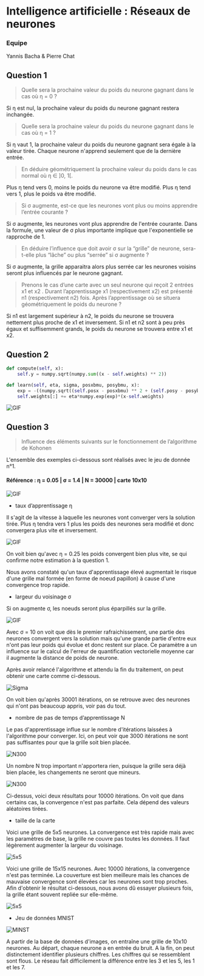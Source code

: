 # Intelligence artificielle : Réseaux de neurones

### Equipe

Yannis Bacha & Pierre Chat

## Question 1

> Quelle sera la prochaine valeur du poids du neurone gagnant dans le cas où η = 0 ?

Si η est nul, la prochaine valeur du poids du neurone gagnant restera inchangée.

> Quelle sera la prochaine valeur du poids du neurone gagnant dans le cas où η = 1 ?

Si η vaut 1, la prochaine valeur du poids du neurone gagnant sera égale à la valeur tirée. Chaque neurone n'apprend
seulement que de la dernière entrée.

> En déduire géométriquement la prochaine valeur du poids dans le cas normal où η ∈ ]0, 1[.

Plus η tend vers 0, moins le poids du neurone va être modifié. Plus η tend vers 1, plus le poids va être modifié.

> Si σ augmente, est-ce que les neurones vont plus ou moins apprendre l’entrée courante ?

Si σ augmente, les neurones vont plus apprendre de l'entrée courante. Dans la formule, une valeur de σ plus importante
implique que l'exponentielle se rapproche de 1.

> En déduire l’influence que doit avoir σ sur la “grille” de neurone, sera-t-elle plus “lâche” ou plus “serrée”
si σ augmente ?

Si σ augmente, la grille apparaitra alors plus serrée car les neurones voisins seront plus influencés par le neurone
gagnant.

> Prenons le cas d’une carte avec un seul neurone qui reçoit 2 entrées x1 et x2 . Durant l’apprentissage x1
(respectivement x2) est présenté n1 (respectivement n2) fois. Après l’apprentissage où se situera
géométriquement le poids du neurone ?

Si n1 est largement supérieur à n2, le poids du neurone se trouvera nettement plus proche de x1 et inversement.
Si n1 et n2 sont à peu près égaux et suffisemment grands, le poids du neurone se trouvera entre x1 et x2.

## Question 2

```python
def compute(self, x):
    self.y = numpy.sqrt(numpy.sum((x - self.weights) ** 2))
```

```python
def learn(self, eta, sigma, posxbmu, posybmu, x):
    exp = -((numpy.sqrt((self.posx - posxbmu) ** 2 + (self.posy - posybmu) ** 2)) / 2 * (sigma ** 2))
    self.weights[:] += eta*numpy.exp(exp)*(x-self.weights)
```

![GIF](img/giphy.gif)

## Question 3

> Influence des éléments suivants sur le fonctionnement de l’algorithme de Kohonen

L'ensemble des exemples ci-dessous sont réalisés avec le jeu de donnée n°1.

#### Référence : η = 0.05 | σ = 1.4 | N = 30000 | carte 10x10

![GIF](img/giphy.gif)

- taux d’apprentissage η

Il s'agit de la vitesse à laquelle les neurones vont converger vers la solution tirée. Plus η tendra vers 1 plus les poids des
neurones sera modifié et donc convergera plus vite et inversement.

![GIF](img/giphy2.gif)

On voit bien qu'avec η = 0.25 les poids convergent bien plus vite, se qui confirme notre estimation à la question 1.

Nous avons constaté qu'un taux d'apprentissage élevé augmentait le risque d'une grille mal formée (en forme de noeud
papillon) à cause d'une convergence trop rapide.

- largeur du voisinage σ

Si on augmente σ, les noeuds seront plus éparpillés sur la grille.

![GIF](img/giphy3.gif)

Avec σ = 10 on voit que dès le premier rafraichissement, une partie des neurones convergent vers la solution mais
qu'une grande partie d'entre eux n'ont pas leur poids qui évolue et donc restent sur place. Ce paramètre a un influence sur le calcul de l'erreur de quantification vectorielle moyenne car il augmente la distance de poids de neurone.

Après avoir relancé l'algorithme et attendu la fin du traitement, on peut obtenir une carte comme ci-dessous.

![Sigma](img/sigma.png)

On voit bien qu'après 30001 itérations, on se retrouve avec des neurones qui n'ont pas beaucoup appris, voir pas du tout.

- nombre de pas de temps d’apprentissage N

Le pas d'apprentissage influe sur le nombre d'itérations laissées à l'algorithme pour converger. Ici, on peut
voir que 3000 itérations ne sont pas suffisantes pour que la grille soit bien placée.

![N300](img/N3000.png)

Un nombre N trop important n'apportera rien, puisque la grille sera déjà bien placée, les changements ne seront que
mineurs.

![N300](img/N10000.png)

Ci-dessus, voici deux résultats pour 10000 itérations. On voit que dans certains cas, la convergence n'est pas
parfaite. Cela dépend des valeurs aléatoires tirées.

- taille de la carte

Voici une grille de 5x5 neurones. La convergence est très rapide mais avec les paramètres de base, la grille ne
couvre pas toutes les données. Il faut légèrement augmenter la largeur du voisinage.

![5x5](img/giphy4.gif)

Voici une grille de 15x15 neurones. Avec 10000 itérations, la convergence n'est pas terminée. La couverture est bien
meilleure mais les chances de mauvaise convergence sont élevées car les neurones sont trop proches. Afin d'obtenir
le résultat ci-dessous, nous avons dû essayer plusieurs fois, la grille étant souvent repliée sur elle-même.

![5x5](img/giphy5.gif)

- Jeu de données MNIST

![MINST](img/minst.png)

A partir de la base de données d'images, on entraîne une grille de 10x10 neurones. Au départ, chaque neurone a
en entrée du bruit. A la fin, on peut distinctement identifier plusieurs chiffres. Les chiffres qui se ressemblent
sont flous. Le réseau fait difficilement la différence entre les 3 et les 5, les 1 et les 7.
